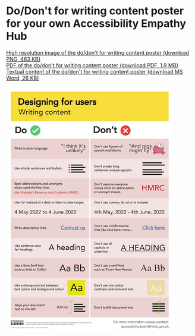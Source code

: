 
# Do/Don't for writing content poster for your own Accessibility Empathy Hub

[High resolution image of the do/don't for writing content poster (download PNG, 463 KB)](HMRC-AccessibilityEmpathyHub-DoDontWritingContent%20%28High%20Resolution%20463%20KB%29.png)  
[PDF of the do/don't for writing content poster (download PDF, 1.9 MB)](HMRC-AccessibilityEmpathyHub-DoDontWritingContent%20%28PDF%201.9%20MB%29.pdf)  
[Textual content of the do/don't for writing content poster (download MS Word, 26 KB)](HMRC-AccessibilityEmpathyHub-DoDontWritingContent%20%28MS%20Word%2026%20KB%29.docx)

[![do/don't for writing content poster with nine do points and nine don't points listed](../../assets/images/resources/do-dont-writing-content-preview.jpg)](HMRC-AccessibilityEmpathyHub-DoDontWritingContent%20%28PDF%201.9%20MB%29.pdf)
